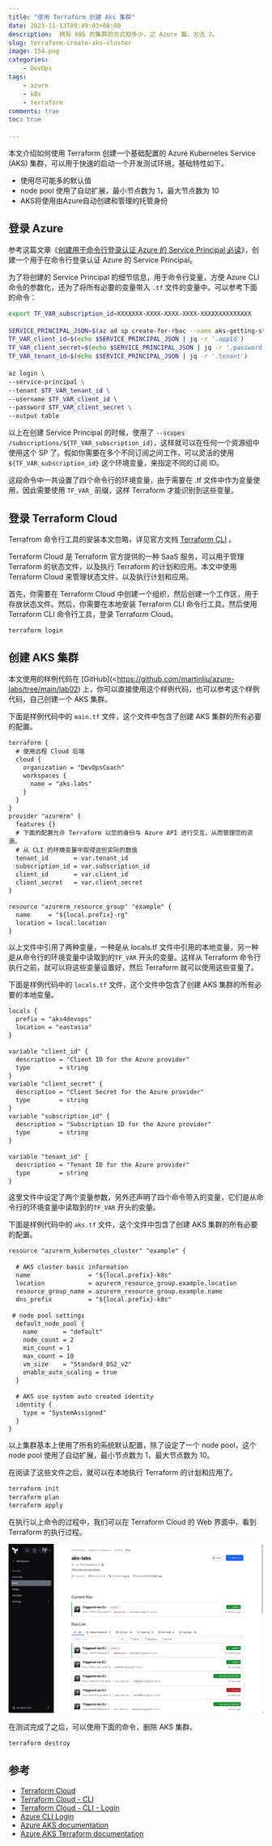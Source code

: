 ```yaml
---
title: "使用 Terraform 创建 Aks 集群"
date: 2023-11-13T09:49:03+08:00
description:  拥有 K8S 的集群的方式知多少，之 Azure 篇，方法 2。
slug: terraform-create-aks-cluster
image: 154.png
categories:
    - DevOps
tags:
    - azure
    - k8s
    - terraform
comments: true
toc: true

---
```


本文介绍如何使用 Terraform 创建一个基础配置的 Azure Kubernetes Service (AKS) 集群，可以用于快速的启动一个开发测试环境，基础特性如下。

* 使用尽可能多的默认值
* node pool 使用了自动扩展，最小节点数为 1，最大节点数为 10
* AKS将使用由Azure自动创建和管理的托管身份

## 登录 Azure

参考这篇文章《[创建用于命令行登录认证 Azure 的 Service Principal 必读](https://martinliu.cn/blog/create-azure-sp-for-cli/)》，创建一个用于在命令行登录认证 Azure 的 Service Principal。

为了将创建的 Service Principal 的细节信息，用于命令行变量，方便 Azure CLI 命令的参数化，还为了将所有必要的变量带入 `.tf` 文件的变量中。可以参考下面的命令：

```bash
export TF_VAR_subscription_id=XXXXXXX-XXXX-XXXX-XXXX-XXXXXXXXXXXXXX

SERVICE_PRINCIPAL_JSON=$(az ad sp create-for-rbac --name aks-getting-started-sp --role Contributor --scopes /subscriptions/${TF_VAR_subscription_id} -o json)
TF_VAR_client_id=$(echo $SERVICE_PRINCIPAL_JSON | jq -r '.appId')
TF_VAR_client_secret=$(echo $SERVICE_PRINCIPAL_JSON | jq -r '.password')
TF_VAR_tenant_id=$(echo $SERVICE_PRINCIPAL_JSON | jq -r '.tenant')

az login \
--service-principal \
--tenant $TF_VAR_tenant_id \
--username $TF_VAR_client_id \
--password $TF_VAR_client_secret \
--output table
```

以上在创建 Service Principal 的时候，使用了 `--scopes /subscriptions/${TF_VAR_subscription_id}`，这样就可以在任何一个资源组中使用这个 SP 了。假如你需要在多个不同订阅之间工作，可以灵活的使用 `${TF_VAR_subscription_id}` 这个环境变量，来指定不同的订阅 ID。

这段命令中一共设置了四个命令行的环境变量，由于需要在 .tf 文件中作为变量使用，因此需要使用 `TF_VAR_` 前缀，这样 Terraform 才能识别到这些变量。

## 登录 Terraform Cloud

Terrafrom 命令行工具的安装本文忽略，详见官方文档 [Terraform CLI](https://www.terraform.io/docs/cli/index.html) 。

Terraform Cloud 是 Terraform 官方提供的一种 SaaS 服务，可以用于管理 Terraform 的状态文件，以及执行 Terraform 的计划和应用。本文中使用 Terraform Cloud 来管理状态文件，以及执行计划和应用。

首先，你需要在 Terraform Cloud 中创建一个组织，然后创建一个工作区，用于存放状态文件。然后，你需要在本地安装 Terraform CLI 命令行工具，然后使用 Terraform CLI 命令行工具，登录 Terraform Cloud。

```bash
terraform login
```

## 创建 AKS 集群

本文使用的样例代码在 [GitHub](<https://github.com/martinliu/azure-labs/tree/main/lab02) 上，你可以直接使用这个样例代码，也可以参考这个样例代码，自己创建一个 AKS 集群。

下面是样例代码中的 `main.tf` 文件，这个文件中包含了创建 AKS 集群的所有必要的配置。

```hcl
terraform {
  # 使用远程 Cloud 后端
  cloud {
    organization = "DevOpsCoach"
    workspaces {
      name = "aks-labs"
    }
  }
}
provider "azurerm" {
  features {}
  # 下面的配置允许 Terraform 以您的身份与 Azure API 进行交互，从而管理您的资源。
  # 从 CLI 的环境变量中取得这些实际的数值
  tenant_id       = var.tenant_id
  subscription_id = var.subscription_id
  client_id       = var.client_id
  client_secret   = var.client_secret
}

resource "azurerm_resource_group" "example" {
  name     = "${local.prefix}-rg"
  location = local.location
}
```

以上文件中引用了两种变量，一种是从 locals.tf 文件中引用的本地变量，另一种是从命令行的环境变量中读取到的`TF_VAR` 开头的变量。这样从 Terraform 命令行执行之前，就可以将这些变量设置好，然后 Terraform 就可以使用这些变量了。

下面是样例代码中的 `locals.tf` 文件，这个文件中包含了创建 AKS 集群的所有必要的本地变量。

```hcl
locals {
  prefix = "aks4devops"
  location = "eastasia"
}

variable "client_id" {
  description = "Client ID for the Azure provider"
  type        = string
}
variable "client_secret" {
  description = "Client Secret for the Azure provider"
  type        = string
}
variable "subscription_id" {
  description = "Subscription ID for the Azure provider"
  type        = string
}

variable "tenant_id" {
  description = "Tenant ID for the Azure provider"
  type        = string
}
```

这里文件中设定了两个变量参数，另外还声明了四个命令带入的变量，它们是从命令行的环境变量中读取到的`TF_VAR` 开头的变量。

下面是样例代码中的 `aks.tf` 文件，这个文件中包含了创建 AKS 集群的所有必要的配置。

```hcl
resource "azurerm_kubernetes_cluster" "example" {

  # AKS cluster basic information
  name                = "${local.prefix}-k8s"
  location            = azurerm_resource_group.example.location
  resource_group_name = azurerm_resource_group.example.name
  dns_prefix          = "${local.prefix}-k8s"

 # node pool settings 
  default_node_pool {
    name       = "default"
    node_count = 2
    min_count = 1
    max_count = 10
    vm_size    = "Standard_DS2_v2"
    enable_auto_scaling = true
  }

  # AKS use system auto created identity 
  identity {
    type = "SystemAssigned"
  }
}
```

以上集群基本上使用了所有的系统默认配置，除了设定了一个 node pool，这个 node pool 使用了自动扩展，最小节点数为 1，最大节点数为 10。

在阅读了这些文件之后，就可以在本地执行 Terraform 的计划和应用了。

```bash
terraform init
terraform plan
terraform apply
```

在执行以上命令的过程中，我们可以在 Terraform Cloud 的 Web 界面中，看到 Terraform 的执行过程。

![terraform runs](2023-11-14_23-14-28.jpg)


在测试完成了之后，可以使用下面的命令，删除 AKS 集群。

```bash
terraform destroy
```

## 参考

* [Terraform Cloud](https://www.terraform.io/docs/cloud/index.html)
* [Terraform Cloud - CLI](https://www.terraform.io/docs/cloud/cli/install-bash.html)
* [Terraform Cloud - CLI - Login](https://www.terraform.io/docs/cloud/cli/login.html)
* [Azure CLI Login](https://docs.microsoft.com/en-us/cli/azure/reference-index?view=azure-cli-latest#az-login)
* [Azure AKS documentation](https://docs.microsoft.com/en-us/azure/aks/)
* [Azure AKS Terraform documentation](https://registry.terraform.io/providers/hashicorp/azurerm/latest/docs/resources/kubernetes_cluster)